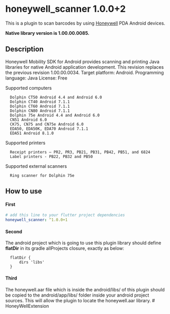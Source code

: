 # honeywell_scanner 1.0.0+2

This is a plugin to scan barcodes by using [Honeywell](https://www.honeywellaidc.com/products/barcode-scanners) PDA Android devices.

**Native library version is 1.00.00.0085.**

## Description

Honeywell Mobility SDK for Android provides scanning and printing Java libraries for native Android application development. This revision replaces the previous revision 1.00.00.0034.
Target platform:  Android.
Programming language: Java
License: Free

Supported computers

      Dolphin CT50 Android 4.4 and Android 6.0
      Dolphin CT40 Android 7.1.1
      Dolphin CT60 Android 7.1.1
      Dolphin CN80 Android 7.1.1
      Dolphin 75e Android 4.4 and Android 6.0
      CN51 Android 6.0
      CK75, CN75 and CN75e Android 6.0
      EDA50, EDA50K, EDA70 Android 7.1.1
      EDA51 Android 8.1.0

 Supported printers

      Receipt printers – PR2, PR3, PB21, PB31, PB42, PB51, and 6824
      Label printers - PB22, PB32 and PB50
Supported external scanners

      Ring scanner for Dolphin 75e

## How to use

#### First
```yaml
# add this line to your flutter project dependencies
honeywell_scanner: ^1.0.0+1
```

#### Second
The android project which is going to use this plugin library should define **flatDir** in its gradle allProjects closure, exactly as below:


```android
  flatDir {
      dirs 'libs'
  }
```

#### Third

The honeywell.aar file which is inside the android/libs/ of this plugin should be copied to the android/app/libs/ folder inside your android project sources. This will allow the plugin to locate the honeywell.aar library.
#   H o n e y W e l l E x t e n s i o n  
 